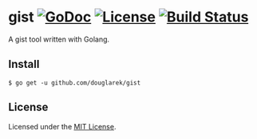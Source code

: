 # gist [![GoDoc](http://img.shields.io/badge/go-documentation-blue.svg?style=flat-square)](https://godoc.org/github.com/douglarek/gist) [![License](http://img.shields.io/badge/license-mit-blue.svg?style=flat-square)](https://raw.githubusercontent.com/douglarek/gist/master/LICENSE) [![Build Status](http://img.shields.io/travis/douglarek/gist.svg?style=flat-square)](https://travis-ci.org/douglarek/gist)

A gist tool written with Golang.

## Install

```
$ go get -u github.com/douglarek/gist
```

## License

Licensed under the [MIT License](https://github.com/douglarek/gist/blob/master/LICENSE).

